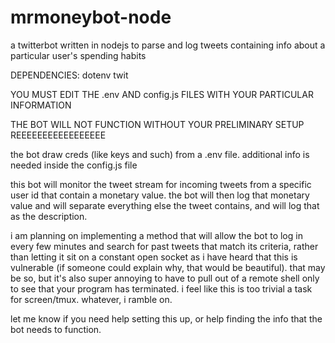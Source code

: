 # mrmoneybot-node
a twitterbot written in nodejs to parse and log tweets containing info about a particular user's spending habits

DEPENDENCIES: dotenv twit

YOU MUST EDIT THE .env AND config.js FILES WITH YOUR PARTICULAR INFORMATION

THE BOT WILL NOT FUNCTION WITHOUT YOUR PRELIMINARY SETUP REEEEEEEEEEEEEEEEE

the bot draw creds (like keys and such) from a .env file.
additional info is needed inside the config.js file

this bot will monitor the tweet stream for incoming tweets from a specific user id that contain a monetary value. 
the bot will then log that monetary value and will separate everything else the tweet contains, and will log 
that as the description.

i am planning on implementing a method that will allow the bot to log in every few minutes and search for past 
tweets that match its criteria, rather than letting it sit on a constant open socket as i have heard that this
is vulnerable (if someone could explain why, that would be beautiful). that may be so, but it's also super 
annoying to have to pull out of a remote shell only to see that your program has terminated. i feel like this 
is too trivial a task for screen/tmux. whatever, i ramble on.

let me know if you need help setting this up, or help finding the info that the bot needs to function.
